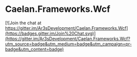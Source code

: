Caelan.Frameworks.Wcf
=====================

[![Join the chat at https://gitter.im/Ar3sDevelopment/Caelan.Frameworks.Wcf](https://badges.gitter.im/Join%20Chat.svg)](https://gitter.im/Ar3sDevelopment/Caelan.Frameworks.Wcf?utm_source=badge&utm_medium=badge&utm_campaign=pr-badge&utm_content=badge)
